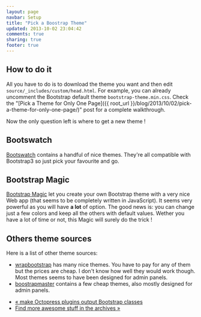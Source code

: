 ```yaml
---
layout: page
navbar: Setup
title: "Pick a Boostrap Theme"
updated: 2013-10-02 23:04:42
comments: true
sharing: true
footer: true
---
```


<h2>How to do it</h2>

All you have to do is to download the theme you want and then edit
`source/_includes/custom/head.html`. For example, you can already
uncomment the Bootstrap default theme `bootstrap-theme.min.css`. Check the
"[Pick a Theme for Only One Page]({{ root_url }}/blog/2013/10/02/pick-a-theme-for-only-one-page/)"
post for a complete walkthrough.

Now the only question left is where to get a new theme !


<h2>Bootswatch</h2>

[Bootswatch](http://bootswatch.com/) contains a handful of nice themes. They're
all compatible with Bootstrap3 so just pick your favourite and go.


<h2>Bootstrap Magic</h2>

[Bootstrap Magic](http://pikock.github.io/bootstrap-magic/index.html) let you
create your own Bootstrap theme with a very nice Web app (that seems to be
completely written in JavaScript). It seems very powerful as you will have **a
lot** of option. The good news is: you can change just a few colors and keep
all the others with default values. Wether you have a lot of time or not, this
Magic will surely do the trick !


<h2>Others theme sources</h2>

Here is a list of other theme sources:

- [wrapbootstrap](https://wrapbootstrap.com/themes?branch=3.x) has many nice
  themes. You have to pay for any of them but the prices are cheap. I don't
  know how well they would work though. Most themes seems to have been designed
  for admin panels.
- [boostrapmaster](http://bootstrapmaster.com) contains a few cheap themes,
  also mostly designed for admin panels.

<ul class="pager">
    <li class="previous"><a href="{{ root_url }}/setup/octopatch">&laquo; make Octopress plugins output Bootstrap classes</a></li>
    <li class="next"><a href="{{ root_url }}/blog/archives">Find more awesome stuff in the archives &raquo;</a></li>
</ul>
